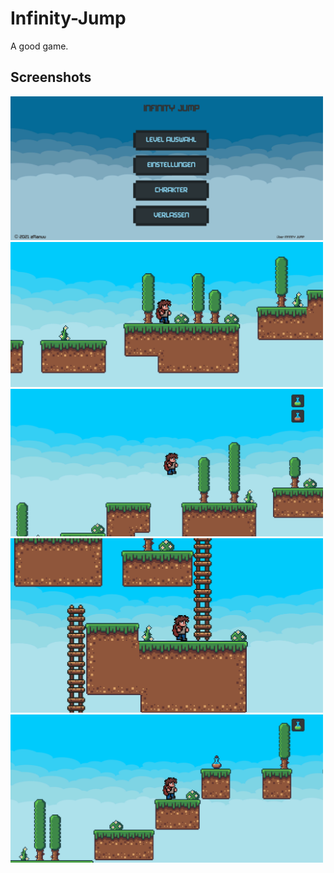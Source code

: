 # Infinity-Jump
 A good game.

## Screenshots
<a href="Img/Screenshots">
 <img src="Img/Screenshots/Screenshot_5.png" width="500" height="auto"/>
 <img src="Img/Screenshots/Screenshot_1.png" width="500" height="auto"/>
 <img src="Img/Screenshots/Screenshot_2.png" width="500" height="auto"/>
 <img src="Img/Screenshots/Screenshot_3.png" width="500" height="auto"/>
 <img src="Img/Screenshots/Screenshot_4.png" width="500" height="auto"/>
</a>
